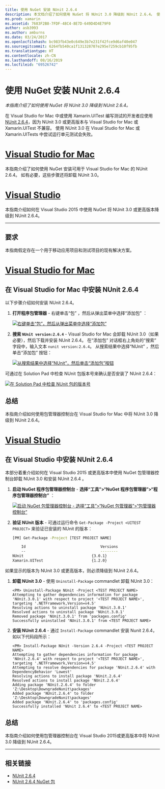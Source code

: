 ```yaml
---
title: 使用 NuGet 安装 NUnit 2.6.4
description: 本文档介绍了如何使用 NuGet 将 NUnit 3.0 降级到 NUnit 2.6.4。 使用 Xamarin.UITest 时，必须这样做，因为它不支持 NUnit 3.x。
ms.prod: xamarin
ms.assetid: 7683F2B8-7FDF-48C4-8E7D-649D4D4E79F0
author: asb3993
ms.author: amburns
ms.date: 03/24/2017
ms.openlocfilehash: bc983fb43e0c649e3b7e231f42fce9d6af40e047
ms.sourcegitcommit: 6264fb540ca1f131328707e295e7259cb10f95fb
ms.translationtype: HT
ms.contentlocale: zh-CN
ms.lasthandoff: 08/16/2019
ms.locfileid: "69526742"
---
```

# <a name="installing-nunit-264-using-nuget"></a>使用 NuGet 安装 NUnit 2.6.4

_本指南介绍了如何使用 NuGet 将 NUnit 3.0 降级到 NUnit 2.6.4。_

在 Visual Studio for Mac 中或使用 Xamarin.UITest 编写测试的开发者应使用 [NUnit 2.6.4](http://nunit.org/index.php?p=docHome&r=2.6.4)，因为 NUnit 3.0 或更高版本与 Visual Studio for Mac 或 Xamarin.UITest 不兼容。 使用 NUnit 3.0 在 Visual Studio for Mac 或 Xamarin.UITests 中尝试运行单元测试会失败。

# <a name="visual-studio-for-mactabmacos"></a>[Visual Studio for Mac](#tab/macos)

本指南介绍了如何使用 NuGet 安装可用于 Visual Studio for Mac 的 NUnit 2.6.4。 如有必要，这些步骤还将卸载 NUnit 3.0。

# <a name="visual-studiotabwindows"></a>[Visual Studio](#tab/windows)

本指南介绍如何在 Visual Studio 2015 中使用 NuGet 将 NUnit 3.0 或更高版本降级到 NUnit 2.6.4。

-----

## <a name="requirements"></a>要求

本指南假定存在一个用于移动应用项目和测试项目的现有解决方案。

# <a name="visual-studio-for-mactabmacos"></a>[Visual Studio for Mac](#tab/macos)

## <a name="installing-nunit-264-in-visual-studio-for-mac"></a>在 Visual Studio for Mac 中安装 NUnit 2.6.4

以下步骤介绍如何安装 NUnit 2.6.4。


1. **打开程序包管理器** - 右键单击“包”  ，然后从弹出菜单中选择“添加包”  ：

    [![](installing-nunit-using-nuget-images/add-packages-xs.png "右键单击“包”，然后从弹出菜单中选择“添加包”")](installing-nunit-using-nuget-images/add-packages-xs.png#lightbox)
    
1. **搜索 `NUnit version:2.6.4`** - Visual Studio for Mac 会卸载 NUnit 3.0（如果必要），然后下载并安装 NUnit 2.6.4。 在“添加包”  对话框右上角处的“搜索”  字段中，输入文本 `nunit version:2.6.4`。 从搜索结果中选择“NUnit”  ，然后单击“添加包”  按钮：

    [![](installing-nunit-using-nuget-images/nunit-search-xs.png "从搜索结果中选择“NUnit”，然后单击“添加包”按钮")](installing-nunit-using-nuget-images/nunit-search-xs.png#lightbox)


可通过在 Solution Pad 中检查 NUnit 包版本号来确认是否安装了 NUnit 2.6.4：

[![](installing-nunit-using-nuget-images/nunit-2-6-4-installed.png "在 Solution Pad 中检查 NUnit 包的版本号")](installing-nunit-using-nuget-images/nunit-2-6-4-installed.png#lightbox)

## <a name="summary"></a>总结

本指南介绍如何使用包管理器控制台在 Visual Studio for Mac 中将 NUnit 3.0 降级到 NUnit 2.6.4。


# <a name="visual-studiotabwindows"></a>[Visual Studio](#tab/windows)

## <a name="installing-nunit-264-in-visual-studio"></a>在 Visual Studio 中安装 NUnit 2.6.4

本部分着重介绍如何在 Visual Studio 2015 或更高版本中使用 NuGet 包管理器控制台卸载 NUnit 3.0 和安装 NUnit 2.6.4  。


1. **启动 NuGet 程序包管理器控制台** -  **选择“工具”>“NuGet 程序包管理器”>“程序包管理器控制台”** ：

    [![](installing-nunit-using-nuget-images/package-manager-console.png "启动 NuGet 包管理器控制台 - 选择“工具”>“NuGet 包管理器”>“包管理器控制台”")](installing-nunit-using-nuget-images/package-manager-console.png#lightbox)
    
1. **验证 NUnit 版本** - 可通过运行命令 `Get-Package -Project <UITEST PROJECT>` 来验证已安装的 NUnit 的版本：

    ```bash
    [PM] Get-Package -Project [TEST PROJECT NAME]
    
        Id                                  Versions                                 ProjectName
        --                                  --------                                 -----------
    NUnit                               {3.0.1}                                  [TEST PROJECT NAME]
    Xamarin.UITest                      {1.2.0}                                  [TEST PROJECT NAME]
    ```

如果显示的版本为 NUnit 3.0 或更高版本，则必须降级到 NUnit 2.6.4。

1. **卸载 NUnit 3.0** - 使用 `Uninstall-Package` commandlet 卸载 NUnit 3.0：

    ```
    <PM> Uninstall-Package NUnit -Project <TEST PROJECT NAME>
    Attempting to gather dependencies information for package 'NUnit.3.0.1' with respect to project '<TEST PROJECT NAME>', targeting '.NETFramework,Version=v4.5'
    Resolving actions to uninstall package 'NUnit.3.0.1'
    Resolved actions to uninstall package 'NUnit.3.0.1'
    Removed package 'NUnit.3.0.1' from 'packages.config'
    Successfully uninstalled 'NUnit.3.0.1' from <TEST PROJECT NAME>
    ```

1. **安装 NUnit 2.6.4** - 通过 `Install-Package` commandlet 安装 Nunit 2.6.4，如以下代码段所示：

    ```
    <PM> Install-Package NUnit -Version 2.6.4 -Project <TEST PROJECT NAME>
    Attempting to gather dependencies information for package 'NUnit.2.6.4' with respect to project '<TEST PROJECT NAME>', targeting '.NETFramework,Version=v4.5'
    Attempting to resolve dependencies for package 'NUnit.2.6.4' with DependencyBehavior 'Lowest'
    Resolving actions to install package 'NUnit.2.6.4'
    Resolved actions to install package 'NUnit.2.6.4'
    Adding package 'NUnit.2.6.4' to folder 'Z:\Desktop\DowngradeNunit\packages'
    Added package 'NUnit.2.6.4' to folder 'Z:\Desktop\DowngradeNunit\packages'
    Added package 'NUnit.2.6.4' to 'packages.config'
    Successfully installed 'NUnit 2.6.4' to <TEST PROJECT NAME>
    ```

## <a name="summary"></a>总结

本指南介绍如何使用包管理器控制台在 Visual Studio 2015或更高版本中将 NUnit 3.0 降级到 NUnit 2.6.4。

-----

## <a name="related-links"></a>相关链接

- [NUnit 2.6.4](http://nunit.org/index.php?p=docHome&r=2.6.4)
- [NUnit 2.6.4 NuGet 包](https://www.nuget.org/packages/NUnit/2.6.4)
